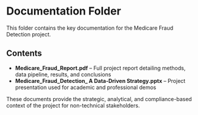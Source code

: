 # Documentation Folder

This folder contains the key documentation for the Medicare Fraud Detection project.

## Contents

- **Medicare_Fraud_Report.pdf** – Full project report detailing methods, data pipeline, results, and conclusions
- **Medicare_Fraud_Detection_ A Data-Driven Strategy.pptx** – Project presentation used for academic and professional demos

These documents provide the strategic, analytical, and compliance-based context of the project for non-technical stakeholders.

